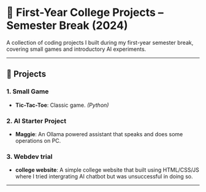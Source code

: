 # 🚀 **First-Year College Projects** – Semester Break (2024)

A collection of coding projects I built during my first-year semester break, covering small games and introductory AI experiments.

---

## 📂 **Projects**

### 1. **Small Game**
- **Tic-Tac-Toe**: Classic game. *(Python)*

### 2. **AI Starter Project**
- **Maggie**: An Ollama powered assistant that speaks and does some operations on PC.

### 3. **Webdev trial**
- **college website**: A simple college website that built using HTML/CSS/JS where I tried intergrating AI chatbot but was unsuccessful in doing so. 

---




